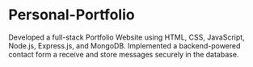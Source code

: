 # Personal-Portfolio

Developed a full-stack Portfolio Website using HTML, CSS, JavaScript, Node.js, Express.js, and MongoDB. 
Implemented a backend-powered contact form a receive and store messages securely in the database. 
